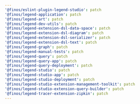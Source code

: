 ```yaml
---
'@finos/eslint-plugin-legend-studio': patch
'@finos/legend-application': patch
'@finos/legend-art': patch
'@finos/legend-dev-utils': patch
'@finos/legend-extension-dsl-data-space': patch
'@finos/legend-extension-dsl-diagram': patch
'@finos/legend-extension-dsl-serializer': patch
'@finos/legend-extension-dsl-text': patch
'@finos/legend-graph': patch
'@finos/legend-manual-tests': patch
'@finos/legend-query': patch
'@finos/legend-query-app': patch
'@finos/legend-query-deployment': patch
'@finos/legend-studio': patch
'@finos/legend-studio-app': patch
'@finos/legend-studio-deployment': patch
'@finos/legend-studio-extension-management-toolkit': patch
'@finos/legend-studio-extension-query-builder': patch
'@finos/legend-tracer-extension-zipkin': patch
---
```

